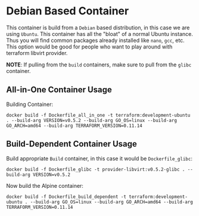 # Debian Based Container
This container is build from a `Debian` based distribution, in this case we are using `Ubuntu`. This container has
all the "bloat" of a normal Ubuntu instance. Thus you will find common packages already installed like `nano`, `gcc`, 
etc. This option would be good for people who want to play around with terraform libvirt provider.

**NOTE**: If pulling from the `build` containers, make sure to pull from the `glibc` container.


## All-in-One Container Usage
Building Container:

```console
docker build -f Dockerfile_all_in_one -t terraform:development-ubuntu . --build-arg VERSION=v0.5.2 --build-arg GO_OS=linux --build-arg GO_ARCH=amd64 --build-arg TERRAFORM_VERSION=0.11.14
```


## Build-Dependent Container Usage
Build appropriate `Build` container, in this case it would be `Dockerfile_glibc`:

```cosnole
docker build -f Dockerfile_glibc -t provider-libvirt:v0.5.2-glibc . --build-arg VERSION=v0.5.2
```

Now build the Alpine container:
```console
docker build -f Dockerfile_build_dependent -t terraform:development-ubuntu . --build-arg GO_OS=linux --build-arg GO_ARCH=amd64 --build-arg TERRAFORM_VERSION=0.11.14
```

